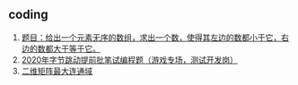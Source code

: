 ## coding
1. [题目：给出一个元素无序的数组，求出一个数，使得其左边的数都小于它，右边的数都大于等于它。](test1/test1.md)
2. [2020年字节跳动提前批笔试编程题（游戏专场，测试开发岗）](test2/2020头条笔试_1.md)
3. [二维矩阵最大连通域](test1/最大连通域.md)

